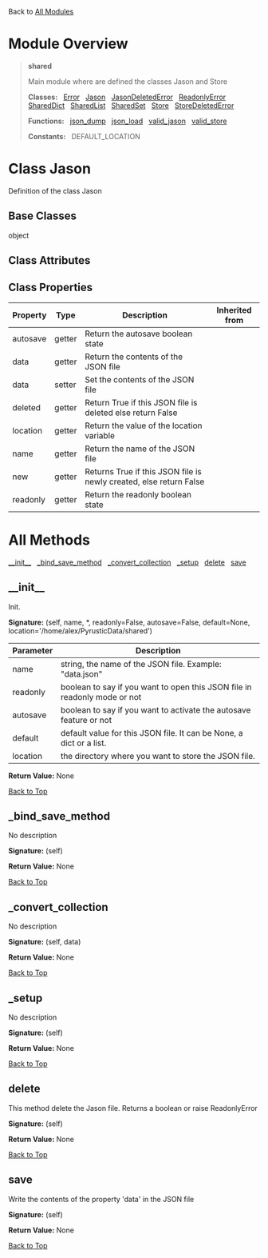 Back to [All Modules](https://github.com/pyrustic/shared/blob/master/docs/modules/README.md#readme)

# Module Overview

> **shared**
> 
> Main module where are defined the classes Jason and Store
>
> **Classes:** &nbsp; [Error](https://github.com/pyrustic/shared/blob/master/docs/modules/content/shared/content/classes/Error.md#class-error) &nbsp; [Jason](https://github.com/pyrustic/shared/blob/master/docs/modules/content/shared/content/classes/Jason.md#class-jason) &nbsp; [JasonDeletedError](https://github.com/pyrustic/shared/blob/master/docs/modules/content/shared/content/classes/JasonDeletedError.md#class-jasondeletederror) &nbsp; [ReadonlyError](https://github.com/pyrustic/shared/blob/master/docs/modules/content/shared/content/classes/ReadonlyError.md#class-readonlyerror) &nbsp; [SharedDict](https://github.com/pyrustic/shared/blob/master/docs/modules/content/shared/content/classes/SharedDict.md#class-shareddict) &nbsp; [SharedList](https://github.com/pyrustic/shared/blob/master/docs/modules/content/shared/content/classes/SharedList.md#class-sharedlist) &nbsp; [SharedSet](https://github.com/pyrustic/shared/blob/master/docs/modules/content/shared/content/classes/SharedSet.md#class-sharedset) &nbsp; [Store](https://github.com/pyrustic/shared/blob/master/docs/modules/content/shared/content/classes/Store.md#class-store) &nbsp; [StoreDeletedError](https://github.com/pyrustic/shared/blob/master/docs/modules/content/shared/content/classes/StoreDeletedError.md#class-storedeletederror)
>
> **Functions:** &nbsp; [json\_dump](https://github.com/pyrustic/shared/blob/master/docs/modules/content/shared/content/functions.md#json_dump) &nbsp; [json\_load](https://github.com/pyrustic/shared/blob/master/docs/modules/content/shared/content/functions.md#json_load) &nbsp; [valid\_jason](https://github.com/pyrustic/shared/blob/master/docs/modules/content/shared/content/functions.md#valid_jason) &nbsp; [valid\_store](https://github.com/pyrustic/shared/blob/master/docs/modules/content/shared/content/functions.md#valid_store)
>
> **Constants:** &nbsp; DEFAULT_LOCATION

# Class Jason
Definition of the class Jason

## Base Classes
object

## Class Attributes


## Class Properties
|Property|Type|Description|Inherited from|
|---|---|---|---|
|autosave|getter|Return the autosave boolean state||
|data|getter|Return the contents of the JSON file||
|data|setter|Set the contents of the JSON file||
|deleted|getter|Return True if this JSON file is deleted else return False||
|location|getter|Return the value of the location variable||
|name|getter|Return the name of the JSON file||
|new|getter|Returns True if this JSON file is newly created, else return False||
|readonly|getter|Return the readonly boolean state||



# All Methods
[\_\_init\_\_](#__init__) &nbsp; [\_bind\_save\_method](#_bind_save_method) &nbsp; [\_convert\_collection](#_convert_collection) &nbsp; [\_setup](#_setup) &nbsp; [delete](#delete) &nbsp; [save](#save)

## \_\_init\_\_
Init.




**Signature:** (self, name, \*, readonly=False, autosave=False, default=None, location='/home/alex/PyrusticData/shared')

|Parameter|Description|
|---|---|
| name| string, the name of the JSON file. Example: "data.json"|
| readonly| boolean to say if you want to open this JSON file in readonly mode or not|
| autosave| boolean to say if you want to activate the autosave feature or not|
| default| default value for this JSON file. It can be None, a dict or a list.|
| location| the directory where you want to store the JSON file.|



**Return Value:** None

[Back to Top](#module-overview)


## \_bind\_save\_method
No description



**Signature:** (self)



**Return Value:** None

[Back to Top](#module-overview)


## \_convert\_collection
No description



**Signature:** (self, data)



**Return Value:** None

[Back to Top](#module-overview)


## \_setup
No description



**Signature:** (self)



**Return Value:** None

[Back to Top](#module-overview)


## delete
This method delete the Jason file.
Returns a boolean or raise ReadonlyError



**Signature:** (self)



**Return Value:** None

[Back to Top](#module-overview)


## save
Write the contents of the property 'data' in the JSON file



**Signature:** (self)



**Return Value:** None

[Back to Top](#module-overview)



